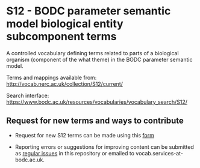 # S12 - BODC parameter semantic model biological entity subcomponent terms
A controlled vocabulary defining terms related to parts of a biological organism (component of the what theme) in the BODC parameter semantic model.

Terms and mappings available from: http://vocab.nerc.ac.uk/collection/S12/current/

Search interface: https://www.bodc.ac.uk/resources/vocabularies/vocabulary_search/S12/

## Request for new terms and ways to contribute
- Request for new S12 terms can be made using this [form](https://docs.google.com/forms/d/e/1FAIpQLSe-ZTKJZmNT5FmyPRFsPsNt2hpB_gb6MAmm7Zp-7GSMpn5NFA/viewform?usp=pp_url&entry.1396013310=S12)

- Reporting errors or suggestions for improving content can be submitted as [regular issues](https://github.com/nvs-vocabs/S12/issues/new) in this repository or emailed to vocab.services-at-bodc.ac.uk.

